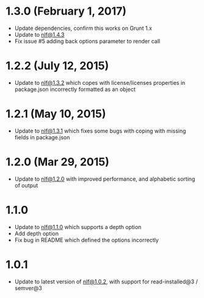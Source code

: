 1.3.0 (February 1, 2017)
====================

* Update dependencies, confirm this works on Grunt 1.x
* Update to nlf@1.4.3
* Fix issue #5 adding back options parameter to render call

1.2.2 (July 12, 2015)
====================

* Update to nlf@1.3.2 which copes with license/licenses properties in package.json incorrectly formatted as an object

1.2.1 (May 10, 2015)
====================

* Update to nlf@1.3.1 which fixes some bugs with coping with missing fields in package.json

1.2.0 (Mar 29, 2015)
====================

* Update to nlf@1.2.0 with improved performance, and alphabetic sorting of output

1.1.0
=================

* Update to nlf@1.1.0 which supports a depth option
* Add depth option
* Fix bug in README which defined the options incorrectly

1.0.1
=================

* Update to latest version of nlf@1.0.2, with support for read-installed@3 / semver@3
